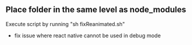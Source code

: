 ## Place folder in the same level as node_modules

Execute script by running "sh fixReanimated.sh"

- fix issue where react native cannot be used in debug mode
